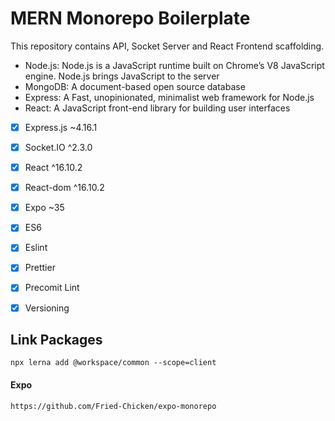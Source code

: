 # MERN Monorepo Boilerplate

This repository contains API, Socket Server and React Frontend scaffolding.

- Node.js: Node.js is a JavaScript runtime built on Chrome’s V8 JavaScript engine. Node.js brings JavaScript to the server
- MongoDB: A document-based open source database
- Express: A Fast, unopinionated, minimalist web framework for Node.js
- React: A JavaScript front-end library for building user interfaces



- [x] Express.js ~4.16.1
- [x] Socket.IO ^2.3.0
- [x] React ^16.10.2
- [x] React-dom ^16.10.2
- [x] Expo ~35


- [x] ES6
- [x] Eslint
- [x] Prettier
- [x] Precomit Lint
- [x] Versioning

## Link Packages

```
npx lerna add @workspace/common --scope=client
```


#### Expo

```
https://github.com/Fried-Chicken/expo-monorepo
```
